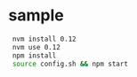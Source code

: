 sample
======================

```sh
 nvm install 0.12
 nvm use 0.12
 npm install
 source config.sh && npm start
```
